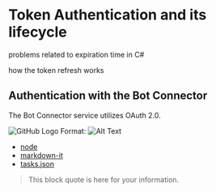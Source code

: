 # Token Authentication and its lifecycle

problems related to expiration time in C#

how the token refresh works

## Authentication with the Bot Connector

The Bot Connector service utilizes OAuth 2.0. 

![GitHub Logo](C:\Users\v-frgome\Documents\Bot\Articles\images\auth_bot_to_bot_connector.png)
Format: ![Alt Text](url)


* [node](https://nodejs.org)
* [markdown-it](https://www.npmjs.com/package/markdown-it)
* [tasks.json](/docs/editor/tasks)

> This block quote is here for your information.